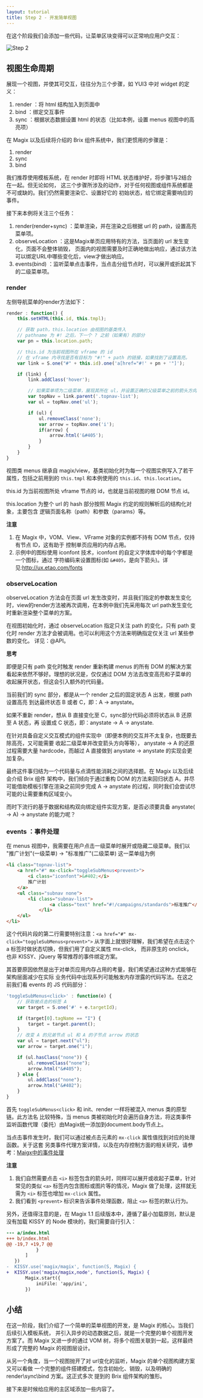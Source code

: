 ```yaml
---
layout: tutorial
title: Step 2 - 开发简单视图
---
```


在这个阶段我们会添加一些代码，让菜单区块变得可以正常响应用户交互：

![Step 2](http://thx.github.io/magix/assets/img/step-2.png)

## 视图生命周期

展现一个视图，并使其可交互，往往分为三个步骤，如 YUI3 中对 widget 的定义：

1. render ：将 html 结构加入到页面中
2. bind ：绑定交互事件
3. sync ：根据状态数据设置 html 的状态（比如本例，设置 menus 视图中的高亮项）

在 Magix 以及后续将介绍的 Brix 组件系统中，我们更惯用的步骤是：

1. render
2. sync
3. bind

我们推荐使用模板系统，在 render 时即将 HTML 状态维护好，将步骤1与2结合在一起。但无论如何，
这三个步骤所涉及的动作，对于任何视图或组件系统都是不可或缺的。我们仍然需要渲染它、设置好它的
初始状态，给它绑定需要响应的事件。

接下来本例将关注三个任务：

1. render(render+sync) ：菜单渲染，并在渲染之后根据 url 的 path，设置高亮菜单项。
2. observeLocation ：这是Magix单页应用特有的方法，当页面的 url 发生变化，页面不会整体销毁，
   页面内的视图需要及时正确地做出响应，通过该方法可以绑定URL中哪些变化后，view才做出响应。
3. events(bind) ：监听菜单点击事件，当点击分组节点时，可以展开或折起其下的二级菜单项。

### render

左侧导航菜单的render方法如下：

```js
render : function() {
    this.setHTML(this.id, this.tmpl);

    // 获取 path，this.location 由视图的基类传入
    // pathname 为 #! 之后，下一个 ? 之前（如果有）的部分
    var pn = this.location.path;

    // this.id 为当前视图所在 vframe 的 id
    // 在 vframe 内寻找是否有目标为 "#!" + path 的链接，如果找到了设置高亮。
    var link = S.one("#" + this.id).one('a[href="#!' + pn + '"]');

    if (link) {
        link.addClass('hover');

        // 如果菜单项为二级菜单，展现其所在 ul，并设置正确的父级菜单之前的箭头方向。
        var topNav = link.parent('.topnav-list');
        var ul = topNav.one('ul');

        if (ul) {
            ul.removeClass('none');
            var arrow = topNav.one('i');
            if(arrow) {
                arrow.html('&#405');
            }
        }
    }
}
```

视图类 menus 继承自 magix/view，基类初始化时为每一个视图实例写入了若干属性，包括之前用到的
`this.tmpl` 和本例使用的 `this.id`、`this.location`。

this.id 为当前视图所处 vframe 节点的 id，也就是当前视图的根 DOM 节点 id。

this.location 为整个 url 的 hash 部分按照 Magix 约定的规则解析后的结构化对象，主要包含
逻辑页面名称（path）和参数（params）等。

**注意**

1. 在 Magix 中，VOM、View、VFrame 对象的实例都不持有 DOM 节点，仅持有节点 ID，这有助于
   控制单页应用的内存占用。
2. 示例中的图标使用 iconfont 技术，iconfont 的自定义字体库中的每个字都是一个图标，通过
   字符编码来设置图标(如 `&#405`，是向下箭头)。详见:<http://ux.etao.com/fonts>

### observeLocation

observeLocation 方法会在页面 url 发生改变时，并且我们指定的参数发生变化时，view的render方法被再次调用，在本例中我们先采用每次 url path发生变化时重新渲染整个菜单的方案。


在视图初始化时，通过 observeLocation 指定只关注 path 的变化，只有 path 变化时
render 方法才会被调用。也可以利用这个方法来明确指定仅关注 url 某些参数的变化。
详见：@API。

**思考**

即便是只有 path 变化时触发 render 重新构建 menus
的所有 DOM 的解决方案看起来依然不够好。理想的状况是，仅仅通过 DOM 方法去改变高亮和子菜单的
收起展开状态，但这会引入额外的代码量。

当前我们的 sync 部分，都是从一个 render 之后的固定状态 A 出发，根据 path 设置高亮
到达最终状态 B 或者 C，即：A -> anystate。

如果不重新 render，想从 B 直接变化至 C，sync部分代码必须将状态从 B 还原至 A 状态，再
设置成 C 状态，即：anystate -> A -> anystate.

在针对具备自定义交互模式的组件实现中（即便本例的交互并不太复杂，也既要去除高亮，又可能需要
收起二级菜单并改变箭头方向等等）， anystate -> A 的还原过程需要大量 hardcode，而越过 A
直接做到 anystate -> anystate 的实现会更加复杂。

最终这件事归结为一个代码量与点滴性能消耗之间的选择题。在 Magix 以及后续会介绍 Brix 组件
架构中，我们倾向于通过重构 DOM 的方法来回归状态 A，并尽可能借助模板引擎在渲染之前同步完成
A -> anystate 的过程，同时我们会尝试尽可能的让需要重构区域变小。

而时下流行的基于数据和结构双向绑定组件实现方案，是否必须要具备
anystate( -> A) -> anystate 的能力呢？

### events ：事件处理

在 menus 视图中，我需要在用户点击一级菜单时展开或隐藏二级菜单。我们以 "推广计划"(一级菜单)
-> "标准推广"(二级菜单) 这一菜单组为例

```html
<li class="topnav-list">
    <a href="#" mx-click="toggleSubMenus<prevent>">
        <i class="iconfont">&#402;</i>
        推广计划
    </a>
    <ul class="subnav none">
        <li class="subnav-list">
                <a class="text" href="#!/campaigns/standards">标准推广</a>
            </li>
    </ul>
</li>
```

这个代码片段的第二行需要特别注意：`<a href="#" mx-click="toggleSubMenus<prevent>">`
从字面上就很好理解，我们希望在点击这个 a 标签时做状态切换，但我们用了自定义属性 mx-click，
而非原生的 onclick，也非 KISSY、jQuery 等常推荐的事件绑定方案。

其首要原因依然是出于对单页应用内存占用的考量，我们希望通过这种方式能够在架构层面减少在实际
业务代码中出现系列可能触发内存泄露的代码写法。在这之前我们看 events 的 JS 代码部分：

```js
'toggleSubMenus<click>' : function(e) {
    // 获取被点击的标签 A
    var target = S.one('#' + e.targetId);

    if (target[0].tagName == "I") {
        target = target.parent();
    }
    // 改变 A 的兄弟节点 ul 和 A 的子节点 arrow 的状态
    var ul = target.next("ul");
    var arrow = target.one("i");

    if (ul.hasClass("none")) {
        ul.removeClass("none");
        arrow.html("&#405");
    } else {
        ul.addClass("none");
        arrow.html("&#402");
    }
}
```

首先 `toggleSubMenus<click>` 和 init、render 一样将被混入 menus 类的原型链。此方法名
比较特殊，当 menus 类被初始化时会遍历自身方法，将这类事件监听函数代理（委托）由Magix统一添加到document.body节点上。

当点击事件发生时，我们可以通过被点击元素的 `mx-click` 属性值找到对应的处理函数。关于这套
另类事件代理方案详情，以及在内存控制方面的相关研究，请参考：[Maigx中的事件处理](http://thx.github.io/magix/articles/about-delegate-event/)

**注意**

1. 我们自然需要点击 `<i>` 标签包含的箭头时，同样可以展开或收起子菜单，针对常见的类似 `<a>`
   标签内包含图标或图片等的情况，Magix 做了处理，这样就无需为 `<i>` 标签也增加 `mx-click`
   属性。
2. 我们看到 `<prevent>` 标识来告诉事件处理函数，阻止 `<a>` 标签的默认行为。

另外，还值得注意的是，在 Magix 1.1 后续版本中，遵循了最小加载原则，默认是没有加载 KISSY 的
Node 模块的，我们需要自行引入：

```diff
--- a/index.html
+++ b/index.html
@@ -19,7 +19,7 @@
           }
       ]
   })
-  KISSY.use('magix/magix', function(S, Magix) {
+  KISSY.use('magix/magix,node', function(S, Magix) {
       Magix.start({
           iniFile: 'app/ini',
       })
```

## 小结

在这一阶段，我们介绍了一个简单的菜单视图的开发，是 Magix 的核心。当我们后续引入模板系统，
并引入异步的动态数据之后，就是一个完整的单个视图开发方案了。而 Magix 又进一步的通过 VOM
树，将多个视图关联到一起，这样最终形成了完整的 Magix 的视图层设计。

从另一个角度，当一个视图抛开了对 url变化的监听，Magix 的单个视图构建方案又可以看做
一个完整的组件搭建模式，包含初始化、销毁，以及明确的 render\sync\bind 方案。这正式多次
提到的 Brix 组件架构的雏形。

接下来是时候给应用的主区域添加一些内容了。